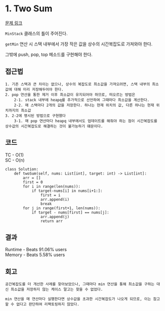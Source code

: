 # 1. Two Sum

[문제 링크](https://leetcode.com/problems/two-sum/description/?envType=study-plan-v2&envId=top-interview-150)

`MinStack` 클래스의 틀이 주어진다.

`getMin` 연산 시 스택 내부에서 가장 작은 값을 상수의 시간복잡도로 가져와야 한다.

그밖에 push, pop, top 메소드를 구현해야 한다.


## 접근법
```
1. 기존 스택과 큰 차이는 없으나, 상수의 복잡도로 최소값을 가져오려면, 스택 내부의 최소값에 대해 미리 저장해두어야 한다.
2. pop 연산을 통한 제거 이후 최소값이 유지되어야 하므로, 떠오르는 방법은
    2-1. stack 내부에 heapq를 추가적으로 선언하여 그때마다 최소값을 계산한다.
    2-2. 매 스택마다 2개의 값을 저장한다. 하나는 현재 위치의 값, 다른 하나는 현재 위치까지의 최소값
3. 2-2에 명시된 방법으로 구현했다
    3-1. 매 pop 연산마다 heapq 내부에서도 업데이트를 해줘야 하는 점이 시간복잡도를 상수값의 시간복잡도로 해결하는 것이 불가능하기 떄문이다.
```

## 코드
TC - O(1)<br>
SC - O(n)

```
class Solution:
    def twoSum(self, nums: List[int], target: int) -> List[int]:
        arr = []
        first = 0
        for i in range(len(nums)):
            if target-nums[i] in nums[i+1:]:
                first = i
                arr.append(i)
                break
        for j in range(first+1, len(nums)):
            if target - nums[first] == nums[j]:
                arr.append(j)
                return arr
```

## 결과

Runtime - Beats 91.06% users<br>
Memory - Beats 5.58% users

## 회고

```
공간복잡도를 더 개선한 사례를 찾아보았으나, 그때마다 min 연산을 통해 최소값을 구하는 대신 최소값을 저장하지 않는 케이스 말고는 찾을 수 없었다.

min 연산을 매 연산마다 실행한다면 상수값을 초과한 시간복잡도가 나오게 되므로, 이는 참고할 수 없다고 판단하여 리팩토링하지 않았다.
```